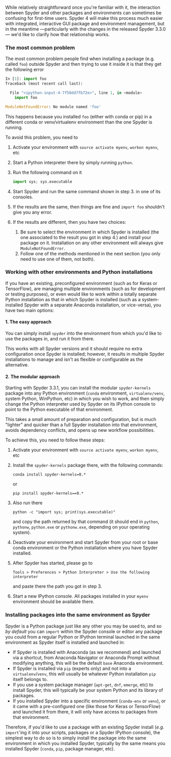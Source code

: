 While relatively straightforward once you're familiar with it, the interaction between Spyder and other packages and environments can sometimes be confusing for first-time users.
Spyder 4 will make this process much easier with integrated, interactive GUI package and environment management, but in the meantime —particularly with the changes in the released Spyder 3.3.0— we'd like to clarify how that relationship works.


### The most common problem

The most common problem people find when installing a package (e.g. called `foo`) outside Spyder and then trying to use it inside it is that they get the following error

```python
In [1]: import foo
Traceback (most recent call last):

  File "<ipython-input-4-7f58dd7fb72e>", line 1, in <module>
    import foo

ModuleNotFoundError: No module named 'foo'
```

This happens because you installed `foo` (either with conda or pip) in a different conda or venv/virtualenv environment than the one Spyder is running.

To avoid this problem, you need to

1. Activate your environment with `source activate myenv`, `workon myenv`, etc

2. Start a Python interpreter there by simply running `python`.

3. Run the following command on it

    ```python
    import sys; sys.executable
    ```

4. Start Spyder and run the same command shown in step 3. in one of its consoles.

5. If the results are the same, then things are fine and `import foo` shouldn't give you any error.

6. If the results are different, then you have two choices:

    1. Be sure to select the environment in which Spyder is installed (the one associated to the result you got in step 4.) and install your package on it. Installation on any other environment will always give `ModuleNotFoundError`.
    2. Follow one of the methods mentioned in the next section (you only need to use one of them, not both).


### Working with other environments and Python installations

If you have an existing, preconfigured environment (such as for Keras or TensorFlow), are managing multiple environments (such as for development or testing purposes), or even would like to work within a totally separate Python installation as that in which Spyder is installed (such as a system-installed Spyder with a separate Anaconda installation, or vice-versa), you have two main options:

#### 1. The easy approach

You can simply install `spyder` into the environment from which you'd like to use the packages in, and run it from there.

This works with all Spyder versions and it should require no extra configuration once Spyder is installed; however, it results in multiple Spyder installations to manage and isn't as flexible or configurable as the alternative.

#### 2. The modular approach

Starting with Spyder 3.3.1, you can install the modular `spyder-kernels` package into any Python environment (`conda` environment, `virtualenv/venv`, system Python, WinPython, etc) in which you wish to work, and then simply change the Python interpreter used by Spyder on its IPython console to point to the Python executable of that environment.

This takes a small amount of preparation and configuration, but is much "lighter" and quicker than a full Spyder installation into that environment, avoids dependency conflicts, and opens up new workflow possibilities.

To achieve this, you need to follow these steps:

1. Activate your environment with `source activate myenv`, `workon myenv`, etc

2. Install the `spyder-kernels` package there, with the following commands:

       conda install spyder-kernels=0.*

   or

       pip install spyder-kernels==0.*

3. Also run there

       python -c "import sys; print(sys.executable)"

   and copy the path returned by that command (it should end in `python`, `pythonw`, `python.exe` or `pythonw.exe`, depending on your operating system).

4. Deactivate your environment and start Spyder from your root or base conda environment or the Python installation where you have Spyder installed.

5. After Spyder has started, please go to

    `Tools > Preferences > Python Interpreter > Use the following interpreter`

    and paste there the path you got in step 3.

6. Start a new IPython console. All packages installed in your `myenv` environment should be available there.


### Installing packages into the same environment as Spyder

Spyder is a Python package just like any other you may be used to, and so *by default* you can `import` within the Spyder console or editor any package you could from a regular Python or IPython terminal launched in the same environment as Spyder itself is installed and launched in:

* If Spyder is installed with Anaconda (as we recommend) and launched via a shortcut, from Anaconda Navigator or Anaconda Prompt without modifying anything, this will be the default `base` Anaconda environment.
* If Spyder is installed via `pip` (experts only) and not into a `virtualenv`/`venv`, this will usually be whatever Python installation `pip` itself belongs to.
* If you use a system package manager (`apt-get`, `dnf`, `emerge`, etc) to install Spyder, this will typically be your system Python and its library of packages.
* If you installed Spyder into a specific environment (`conda-env` or `venv`), or it came with a pre-configured one (like those for Keras or TensorFlow) and launched it from there, it will only have access to packages from that environment.

Therefore, if you'd like to use a package with an existing Spyder install (*e.g.* `import`'ing it into your scripts, packages or a Spyder IPython console), the simplest way to do so is to simply install the package into the same environment in which you installed Spyder, typically by the same means you installed Spyder (`conda`, `pip`, package manager, etc).
